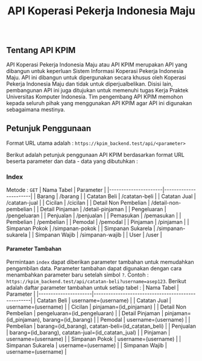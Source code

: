 <br>

# <p align=center>API Koperasi Pekerja Indonesia Maju</p>

<br>

## Tentang API KPIM

API Koperasi Pekerja Indonesia Maju atau API KPIM merupakan API yang dibangun untuk keperluan Sistem Informasi Koperasi Pekerja Indonesia Maju.
API ini dibangun untuk dipergunakan secara khusus oleh Koperasi Pekerja Indonesia Maju dan tidak untuk diperjualbelikan. Disisi lain, pembangunan API ini juga ditujukan untuk memenuhi tugas Kerja Praktek Universitas Komputer Indonesia. Tim pengembang API KPIM memohon kepada seluruh pihak yang menggunakan API KPIM agar API ini digunakan sebagaimana mestinya.

## Petunjuk Penggunaan

Format URL utama adalah : `https://kpim_backend.test/api/<parameter>`
<p>Berikut adalah petunjuk penggunaan API KPIM berdasarkan format URL beserta parameter dan data - data yang dibutuhkan :</p>

### Index
Metode : `GET`
| Nama Tabel           | Parameter             |
|----------------------|-----------------------|
| Barang               | /barang               |
| Catatan Beli         | /catatan-beli         |
| Catatan Jual         | /catatan-jual         |
| Cicilan              | /cicilan              |
| Detail Non Pembelian | /detail-non-pembelian |
| Detail Pinjaman      | /detail-pinjaman      |
| Pengeluaran          | /pengeluaran          |
| Penjualan            | /penjualan            |
| Pemasukan            | /pemasukan            |
| Pembelian            | /pembelian            |
| Pemodal              | /pemodal              |
| Pinjaman             | /pinjaman             |
| Simpanan Pokok       | /simpanan-pokok       |
| Simpanan Sukarela    | /simpanan-sukarela    |
| Simpanan Wajib       | /simpanan-wajib       |
| User                 | /user                 |

#### Parameter Tambahan
Permintaan `index` dapat diberikan parameter tambahan untuk memudahkan pengambilan data.
Parameter tambahan dapat digunakan dengan cara menambahkan parameter baru setelah simbol `?`. Contoh :
` https://kpim_backend.test/api/catatan-beli?username=asep123 `.
Berikut adalah daftar parameter tambahan untuk setiap tabel :
| Nama Tabel           | Parameter                                          |
|----------------------|----------------------------------------------------|
| Catatan Beli         | username=(username)                                |
| Catatan Jual         | username=(username)                                |
| Cicilan              | pinjaman=(id_pinjaman)                             |
| Detail Non Pembelian | pengeluaran=(id_pengeluaran)                       |
| Detail Pinjaman      | pinjaman=(id_pinjaman), barang=(id_barang)         |
| Pemodal              | username=(username)                                |
| Pembelian            | barang=(id_barang), catatan-beli=(id_catatan_beli) |
| Penjualan            | barang=(id_barang), catatan-jual=(id_catatan_jual) |
| Pinjaman             | username=(username)                                |
| Simpanan Pokok       | username=(username)                                |
| Simpanan Sukarela    | username=(username)                                |
| Simpanan Wajib       | username=(username)                                |

#### 
